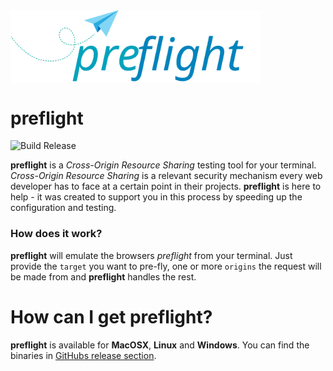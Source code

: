 <img align="center" src="https://raw.githubusercontent.com/sullrich84/preflight/master/assets/logo.svg?sanitize=true" width="400" />

# preflight

![Build Release](https://github.com/sullrich84/preflight/workflows/Build%20Release/badge.svg)

**preflight** is a *Cross-Origin Resource Sharing* testing tool for your terminal. 
*Cross-Origin Resource Sharing* is a relevant security mechanism every web 
developer has to face at a certain point in their projects. **preflight** is here 
to help - it was created to support you in this process by speeding up the 
configuration and testing.

### How does it work?

**preflight** will emulate the browsers *preflight* from your terminal. Just 
provide the `target` you want to pre-fly, one or more `origins` the request will 
be made from and **preflight** handles the rest.  

# How can I get preflight?

**preflight** is available for **MacOSX**, **Linux** and **Windows**. You can find 
the binaries in [GitHubs release section](https://github.com/sullrich84/preflight/releases).

